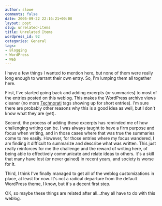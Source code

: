 ```yaml
---
author: slowe
comments: false
date: 2005-09-22 22:16:21+00:00
layout: post
slug: unrelated-items
title: Unrelated Items
wordpress_id: 92
categories: General
tags:
- Blogging
- WordPress
- Web
---
```


I have a few things I wanted to mention here, but none of them were really long enough to warrant their own entry. So, I'm lumping them all together here.

First, I've started going back and adding excerpts (or summaries) to most of the entries posted on this weblog. This makes the WordPress archive views cleaner (no more [Technorati](http://www.technorati.com/) tags showing up for short entries). I'm sure there are probably other reasons why this is a good idea as well, but I don't know what they are (yet).

Second, the process of adding these excerpts has reminded me of how challenging writing can be. I was always taught to have a firm purpose and focus when writing, and in those cases where that was true the summaries come to me easily. However, for those entries where my focus wandered, I am finding it difficult to summarize and describe what was written. This just really reinforces for me the challenge and the reward of writing here, of being able to effectively communicate and relate ideas to others. It's a skill that many have lost (or never gained) in recent years, and society is worse for it.

Third, I think I've finally managed to get all of the weblog customizations in place, at least for now. It's not a radical departure from the default WordPress theme, I know, but it's a decent first step.

OK, so maybe these things are related after all...they all have to do with this weblog.
